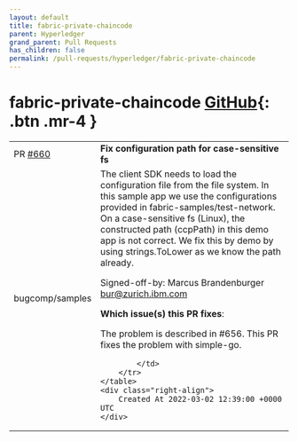 ```yaml
---
layout: default
title: fabric-private-chaincode
parent: Hyperledger
grand_parent: Pull Requests
has_children: false
permalink: /pull-requests/hyperledger/fabric-private-chaincode
---
```


# fabric-private-chaincode <span class="fs-3 right-align">[GitHub](https://github.com/hyperledger/fabric-private-chaincode){: .btn .mr-4 }</span>


<div>
    <table>
        <tr>
            <td>
                PR <a href="https://github.com/hyperledger/fabric-private-chaincode/pull/660" class=".btn">#660</a>
            </td>
            <td>
                <b>
                    Fix configuration path for case-sensitive fs
                </b>
            </td>
        </tr>
        <tr>
            <td>
                <span class="chip">bug</span><span class="chip">comp/samples</span>
            </td>
            <td>
                The client SDK needs to load the configuration file from the file
system. In this sample app we use the configurations provided in
fabric-samples/test-network. On a case-sensitive fs (Linux), the
constructed path (ccpPath) in this demo app is not correct. We fix
this by demo by using strings.ToLower as we know the path already.

Signed-off-by: Marcus Brandenburger <bur@zurich.ibm.com>



**Which issue(s) this PR fixes**:
<!--
  list existing bug, feature and/or work-item which this PR addresses.
  You might also consider creating an issue first for the PR.
-->
The problem is described in #656. This PR fixes the problem with simple-go.



            </td>
        </tr>
    </table>
    <div class="right-align">
        Created At 2022-03-02 12:39:00 +0000 UTC
    </div>
</div>

